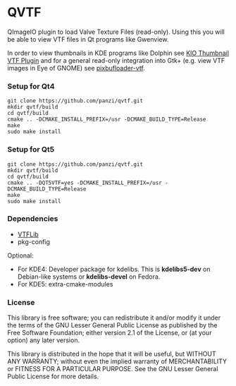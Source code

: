 QVTF
====

QImageIO plugin to load Valve Texture Files (read-only).
Using this you will be able to view VTF files in Qt programs like Gwenview.

In order to view thumbnails in KDE programs like Dolphin see [KIO Thumbnail
VTF Plugin](https://github.com/panzi/KIO-VTF-Thumb-Creator) and for a general
read-only integration into Gtk+ (e.g. view VTF images in Eye of GNOME) see
[pixbufloader-vtf](https://github.com/panzi/pixbufloader-vtf).

### Setup for Qt4

	git clone https://github.com/panzi/qvtf.git
	mkdir qvtf/build
	cd qvtf/build
	cmake .. -DCMAKE_INSTALL_PREFIX=/usr -DCMAKE_BUILD_TYPE=Release
	make
	sudo make install
	
### Setup for Qt5

	git clone https://github.com/panzi/qvtf.git
	mkdir qvtf/build
	cd qvtf/build
	cmake .. -DQT5VTF=yes -DCMAKE_INSTALL_PREFIX=/usr -DCMAKE_BUILD_TYPE=Release 
	make
	sudo make install

### Dependencies

 * [VTFLib](https://github.com/panzi/VTFLib)
 * pkg-config
 
Optional:

* For KDE4: Developer package for kdelibs. This is **kdelibs5-dev** on Debian-like systems or **kdelibs-devel** on Fedora.
* For KDE5: extra-cmake-modules

### License

This library is free software; you can redistribute it and/or
modify it under the terms of the GNU Lesser General Public
License as published by the Free Software Foundation; either
version 2.1 of the License, or (at your option) any later version.

This library is distributed in the hope that it will be useful,
but WITHOUT ANY WARRANTY; without even the implied warranty of
MERCHANTABILITY or FITNESS FOR A PARTICULAR PURPOSE.  See the GNU
Lesser General Public License for more details.
